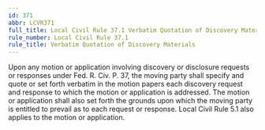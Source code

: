 ```yaml
---
id: 371
abbr: LCVR371
full_title: Local Civil Rule 37.1 Verbatim Quotation of Discovery Materials
rule_number: Local Civil Rule 37.1
rule_title: Verbatim Quotation of Discovery Materials
---
```


Upon any motion or application involving discovery or disclosure requests or responses
under Fed. R. Civ. P. 37, the moving party shall specify and quote or set forth verbatim in the motion
papers each discovery request and response to which the motion or application is addressed. The
motion or application shall also set forth the grounds upon which the moving party is entitled to
prevail as to each request or response. Local Civil Rule 5.1 also applies to the motion or
application.